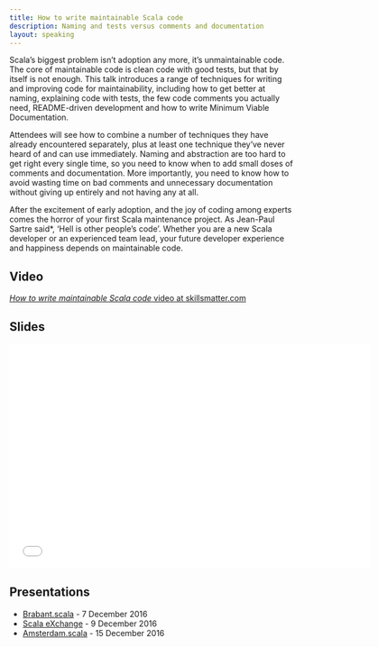 ```yaml
---
title: How to write maintainable Scala code
description: Naming and tests versus comments and documentation
layout: speaking
---
```


Scala’s biggest problem isn’t adoption any more, it’s unmaintainable code. The core of maintainable code is clean code with good tests, but that by itself is not enough. This talk introduces a range of techniques for writing and improving code for maintainability, including how to get better at naming, explaining code with tests, the few code comments you actually need, README-driven development and how to write Minimum Viable Documentation.

Attendees will see how to combine a number of techniques they have already encountered separately, plus at least one technique they’ve never heard of and can use immediately. Naming and abstraction are too hard to get right every single time, so you need to know when to add small doses of comments and documentation. More importantly, you need to know how to avoid wasting time on bad comments and unnecessary documentation without giving up entirely and not having any at all.

After the excitement of early adoption, and the joy of coding among experts comes the horror of your first Scala maintenance project. As Jean-Paul Sartre said*, ‘Hell is other people’s code’. Whether you are a new Scala developer or an experienced team lead, your future developer experience and happiness depends on maintainable code.

## Video

[_How to write maintainable Scala code_ video at skillsmatter.com](https://skillsmatter.com/skillscasts/9104-how-to-write-maintainable-scala-code#video)

## Slides

<iframe src="//www.slideshare.net/slideshow/embed_code/key/mNReVAH4S9nkfD" width="640" height="400" frameborder="0" marginwidth="0" marginheight="0" scrolling="no"></iframe>

## Presentations

* [Brabant.scala](https://www.meetup.com/brabant-scala/events/235797609/) - 7 December 2016
* [Scala eXchange](https://skillsmatter.com/conferences/7432-scala-exchange-2016) - 9 December 2016
* [Amsterdam.scala](https://www.meetup.com/amsterdam-scala/events/235864793/) - 15 December 2016
